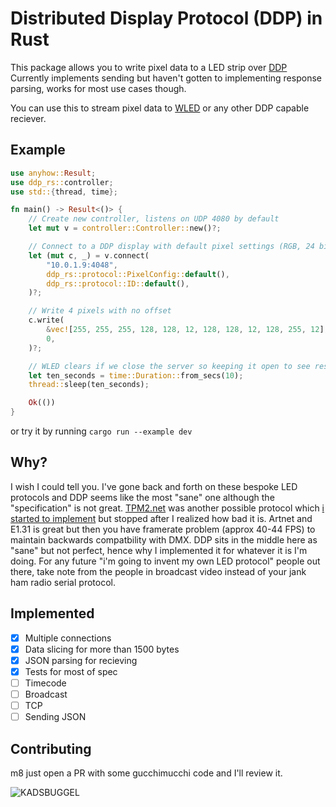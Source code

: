 # Distributed Display Protocol (DDP) in Rust

This package allows you to write pixel data to a LED strip over [DDP](http://www.3waylabs.com/ddp/)
Currently implements sending but haven't gotten to implementing response parsing, works for most use cases though.

You can use this to stream pixel data to [WLED](https://github.com/Aircoookie/WLED) or any other DDP capable reciever.

## Example

```rust
use anyhow::Result;
use ddp_rs::controller;
use std::{thread, time};

fn main() -> Result<()> {
    // Create new controller, listens on UDP 4080 by default
    let mut v = controller::Controller::new()?;

    // Connect to a DDP display with default pixel settings (RGB, 24 bits, ID 1)
    let (mut c, _) = v.connect(
        "10.0.1.9:4048",
        ddp_rs::protocol::PixelConfig::default(),
        ddp_rs::protocol::ID::default(),
    )?;

    // Write 4 pixels with no offset
    c.write(
        &vec![255, 255, 255, 128, 128, 12, 128, 128, 12, 128, 255, 12],
        0,
    )?;

    // WLED clears if we close the server so keeping it open to see result
    let ten_seconds = time::Duration::from_secs(10);
    thread::sleep(ten_seconds);

    Ok(())
}
```

or try it by running `cargo run --example dev`

## Why?

I wish I could tell you. I've gone back and forth on these bespoke LED protocols and DDP seems like the most "sane" one although the "specification" is not great. [TPM2.net](https://gist.github.com/jblang/89e24e2655be6c463c56) was another possible protocol which [i started to implement](https://github.com/coral/tpm2net) but stopped after I realized how bad it is. Artnet and E1.31 is great but then you have framerate problem (approx 40-44 FPS) to maintain backwards compatbility with DMX. DDP sits in the middle here as "sane" but not perfect, hence why I implemented it for whatever it is I'm doing. For any future "i'm going to invent my own LED protocol" people out there, take note from the people in broadcast video instead of your jank ham radio serial protocol.

## Implemented

- [x] Multiple connections
- [x] Data slicing for more than 1500 bytes
- [x] JSON parsing for recieving
- [x] Tests for most of spec
- [ ] Timecode
- [ ] Broadcast
- [ ] TCP
- [ ] Sending JSON

## Contributing

m8 just open a PR with some gucchimucchi code and I'll review it.

![KADSBUGGEL](https://raw.githubusercontent.com/coral/fluidsynth2/master/kadsbuggel.png)

